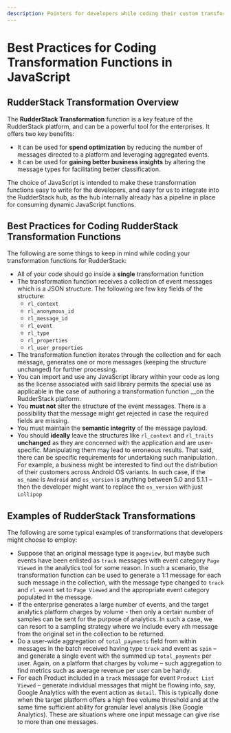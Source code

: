 ```yaml
---
description: Pointers for developers while coding their custom transformation functions
---
```


# Best Practices for Coding Transformation Functions in JavaScript

## RudderStack Transformation Overview

The **RudderStack Transformation** function is a key feature of the RudderStack platform, and can be a powerful tool for the enterprises. It offers two key benefits:

* It can be used for **spend optimization** by reducing the number of messages directed to a platform and leveraging aggregated events.
* It can be used for **gaining better business insights** by altering the message types for facilitating better classification.

The choice of JavaScript is intended to make these transformation functions easy to write for the developers, and easy for us to integrate into the RudderStack hub, as the hub internally already has a pipeline in place for consuming dynamic JavaScript functions.

## Best Practices for Coding RudderStack Transformation Functions

The following are some things to keep in mind while coding your transformation functions for RudderStack:

* All of your code should go inside a **single** transformation function
* The transformation function receives a collection of event messages which is a JSON structure. The following are few key fields of the structure:
  * `rl_context`
  * `rl_anonymous_id`
  * `rl_message_id`
  * `rl_event`
  * `rl_type`
  * `rl_properties`
  * `rl_user_properties`
* The transformation function iterates through the collection and for each message, generates one or more messages \(keeping the structure unchanged\) for further processing.
* You can import and use any JavaScript library within your code as long as the license associated with said library permits the special use as applicable in the case of authoring a transformation function \_\_on the RudderStack platform.
* You **must not** alter the structure of the event messages. There is a possibility that the message might get rejected in case the required fields are missing.
* You must maintain the **semantic integrity** of the message payload.
* You should **ideally** leave the structures like `rl_context` and `rl_traits` **unchanged** as they are concerned with the application and are user-specific. Manipulating them may lead to erroneous results. That said, there can be specific requirements for undertaking such manipulation. For example, a business might be interested to find out the distribution of their customers across Android OS variants. In such case, if the `os_name` is `Android` and `os_version` is anything between 5.0 and 5.1.1 – then the developer might want to replace the `os_version` with just `Lollipop`

## Examples of RudderStack Transformations

The following are some typical examples of transformations that developers might choose to employ:

* Suppose that an original message type is `pageview`, but maybe such events have been enlisted as `track` messages with event category `Page Viewed` in the analytics tool for some reason. In such a scenario, the transformation function can be used to generate a 1:1 message for each such message in the collection, with the message type changed to `track` and `rl_event` set to `Page Viewed` and the appropriate event category populated in the message.
* If the enterprise generates a large number of events, and the target analytics platform charges by volume - then only a certain number of samples can be sent for the purpose of analytics. In such a case, we can resort to a sampling strategy where we include every `n`th message from the original set in the collection to be returned.
* Do a user-wide aggregation of `total_payments` field from within messages in the batch received having type `track` and event as `spin` – and generate a single event with the summed up `total_payments` per user. Again, on a platform that charges by volume – such aggregation to find metrics such as average revenue per user can be handy.
* For each Product included in a `track` message for event `Product List Viewed` – generate individual messages that might be flowing into, say, Google Analytics with the event action as `detail`. This is typically done when the target platform offers a high free volume threshold and at the same time sufficient ability for granular level analysis \(like Google Analytics\). These are situations where one input message can give rise to more than one messages.


